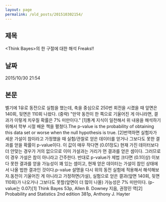 ```yaml
---
layout: page
permalink: /old_posts/201510302154/
---
```


## 제목
&lt;Think Bayes&gt;의 한 구절에 대한 해석 Freaks!!

## 날짜
2015/10/30 21:54

## 본문
벨기에 1유로 동전으로 실험을 했는데, 축을 중심으로 250번 회전을 시켰을 때 앞면은 140회, 뒷면은 110회 나왔다. (중략) "만약 동전이 한 쪽으로 기울어진 게 아니라면, 결과가 이렇게 치우칠 확률은 7% 미만이다." [1]통계 지식이 일천해서 위 내용을 해석하기 위해서 학부 시절 배운 책을 펼쳤다.The p-value is the probability of obtaining this data set or worse when the null hypothesis is true. [2]번역하면 실험자가 세운 가설이 참이라고 가정했을 때 실험/관찰로 얻은 데이터를 얻거나 그보다도 못한 결과를 얻을 확률이 p-value이다. 이 값이 매우 작다면 (0.01정도) 현재 가진 데이터보다 더 안맞는 경우가 거의 없으므로 이미 가설과는 거리가 먼 결과를 얻은 셈이다. 그러므로 이 경우 가설은 참이 아니라고 간주한다. 반대로 p-value가 제법 크다면 (0.1이상) 이보다 못한 결과를 얻을 가능성이 꽤 있는 셈이고, 현재 얻은 데이터는 가설이 참인 상태에서 나올 법한 결과인 것이다.p-value 설명을 다시 위의 동전 실험에 적용해서 해석해보자.동전이 기울어진 게 아니라고 가정하면(가설), 실험으로 얻은 결과(앞면 140회, 뒷면 110회)가 나오거나 그보다도 못할(앞면이 더 많이 나올) 가능성은 7% 미만이다. (p-value는 0.07)[1] Think Bayes 53p, Allen B. Downey 지음, 권정민 역[2] Probability and Statistics 2nd edition 381p, Anthony J. Hayter
